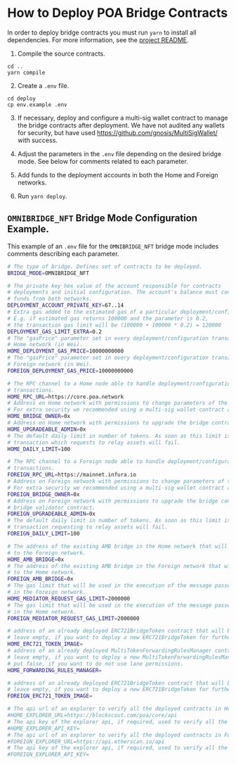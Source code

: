 # How to Deploy POA Bridge Contracts

In order to deploy bridge contracts you must run `yarn` to install all dependencies. For more information, see the [project README](../README.md).

1. Compile the source contracts.
```
cd ..
yarn compile
```

2. Create a `.env` file.
```
cd deploy
cp env.example .env
```

3. If necessary, deploy and configure a multi-sig wallet contract to manage the bridge contracts after deployment. We have not audited any wallets for security, but have used https://github.com/gnosis/MultiSigWallet/ with success.

4. Adjust the parameters in the `.env` file depending on the desired bridge mode. See below for comments related to each parameter.

5. Add funds to the deployment accounts in both the Home and Foreign networks.

6. Run `yarn deploy`.

## `OMNIBRIDGE_NFT` Bridge Mode Configuration Example.

This example of an `.env` file for the `OMNIBRIDGE_NFT` bridge mode includes comments describing each parameter.

```bash
# The type of bridge. Defines set of contracts to be deployed.
BRIDGE_MODE=OMNIBRIDGE_NFT

# The private key hex value of the account responsible for contracts
# deployments and initial configuration. The account's balance must contain
# funds from both networks.
DEPLOYMENT_ACCOUNT_PRIVATE_KEY=67..14
# Extra gas added to the estimated gas of a particular deployment/configuration transaction
# E.g. if estimated gas returns 100000 and the parameter is 0.2,
# the transaction gas limit will be (100000 + 100000 * 0.2) = 120000
DEPLOYMENT_GAS_LIMIT_EXTRA=0.2
# The "gasPrice" parameter set in every deployment/configuration transaction on
# Home network (in Wei).
HOME_DEPLOYMENT_GAS_PRICE=10000000000
# The "gasPrice" parameter set in every deployment/configuration transaction on
# Foreign network (in Wei).
FOREIGN_DEPLOYMENT_GAS_PRICE=10000000000

# The RPC channel to a Home node able to handle deployment/configuration
# transactions.
HOME_RPC_URL=https://core.poa.network
# Address on Home network with permissions to change parameters of the bridge contract.
# For extra security we recommended using a multi-sig wallet contract address here.
HOME_BRIDGE_OWNER=0x
# Address on Home network with permissions to upgrade the bridge contract
HOME_UPGRADEABLE_ADMIN=0x
# The default daily limit in number of tokens. As soon as this limit is exceeded, any
# transaction which requests to relay assets will fail.
HOME_DAILY_LIMIT=100

# The RPC channel to a Foreign node able to handle deployment/configuration
# transactions.
FOREIGN_RPC_URL=https://mainnet.infura.io
# Address on Foreign network with permissions to change parameters of the bridge contract.
# For extra security we recommended using a multi-sig wallet contract address here.
FOREIGN_BRIDGE_OWNER=0x
# Address on Foreign network with permissions to upgrade the bridge contract and the
# bridge validator contract.
FOREIGN_UPGRADEABLE_ADMIN=0x
# The default daily limit in number of tokens. As soon as this limit is exceeded, any
# transaction requesting to relay assets will fail.
FOREIGN_DAILY_LIMIT=100

# The address of the existing AMB bridge in the Home network that will be used to pass messages
# to the Foreign network.
HOME_AMB_BRIDGE=0x
# The address of the existing AMB bridge in the Foreign network that will be used to pass messages
# to the Home network.
FOREIGN_AMB_BRIDGE=0x
# The gas limit that will be used in the execution of the message passed to the mediator contract
# in the Foreign network.
HOME_MEDIATOR_REQUEST_GAS_LIMIT=2000000
# The gas limit that will be used in the execution of the message passed to the mediator contract
# in the Home network.
FOREIGN_MEDIATOR_REQUEST_GAS_LIMIT=2000000

# address of an already deployed ERC721BridgeToken contract that will be used as an implementation for all bridged tokens on the Home side
# leave empty, if you want to deploy a new ERC721BridgeToken for further usage
HOME_ERC721_TOKEN_IMAGE=
# address of an already deployed MultiTokenForwardingRulesManager contract for managing AMB lane permissions.
# leave empty, if you want to deploy a new MultiTokenForwardingRulesManager.
# put false, if you want to do not use lane permissions.
HOME_FORWARDING_RULES_MANAGER=

# address of an already deployed ERC721BridgeToken contract that will be used as an implementation for all bridged tokens on the Foreign side
# leave empty, if you want to deploy a new ERC721BridgeToken for further usage
FOREIGN_ERC721_TOKEN_IMAGE=

# The api url of an explorer to verify all the deployed contracts in Home network. Supported explorers: Blockscout, etherscan
#HOME_EXPLORER_URL=https://blockscout.com/poa/core/api
# The api key of the explorer api, if required, used to verify all the deployed contracts in Home network.
#HOME_EXPLORER_API_KEY=
# The api url of an explorer to verify all the deployed contracts in Foreign network. Supported explorers: Blockscout, etherscan
#FOREIGN_EXPLORER_URL=https://api.etherscan.io/api
# The api key of the explorer api, if required, used to verify all the deployed contracts in Foreign network.
#FOREIGN_EXPLORER_API_KEY=
```
